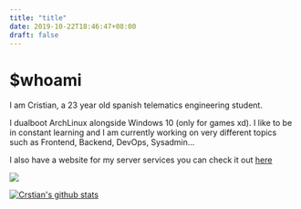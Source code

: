 ```yaml
---
title: "title"
date: 2019-10-22T18:46:47+08:00
draft: false
---
```


# $whoami

I am Cristian, a 23 year old spanish telematics engineering student.

I dualboot ArchLinux alongside Windows 10 (only for games xd). I like to be in constant learning and I am currently working on very different topics such as Frontend, Backend, DevOps, Sysadmin...

I also have a website for my server services you can check it out [here](https://server.crstian.me/)

![](https://img.shields.io/discord/689116957785718829?label=Discord&logo=Discord)

[![Crstian's github stats](https://github-readme-stats.vercel.app/api?username=Crstian19&show_icons=true&theme=midnight-purple)](https://github.com/Crstian19)
